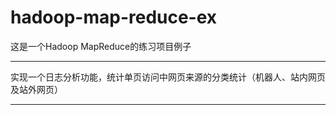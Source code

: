 # hadoop-map-reduce-ex

这是一个Hadoop MapReduce的练习项目例子

***
实现一个日志分析功能，统计单页访问中网页来源的分类统计（机器人、站内网页及站外网页）

***
